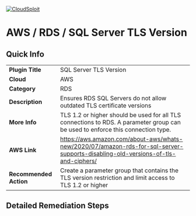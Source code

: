 [![CloudSploit](https://cloudsploit.com/img/logo-new-big-text-100.png "CloudSploit")](https://cloudsploit.com)

# AWS / RDS / SQL Server TLS Version

## Quick Info

| | |
|-|-|
| **Plugin Title** | SQL Server TLS Version |
| **Cloud** | AWS |
| **Category** | RDS |
| **Description** | Ensures RDS SQL Servers do not allow outdated TLS certificate versions |
| **More Info** | TLS 1.2 or higher should be used for all TLS connections to RDS. A parameter group can be used to enforce this connection type. |
| **AWS Link** | https://aws.amazon.com/about-aws/whats-new/2020/07/amazon-rds-for-sql-server-supports-disabling-old-versions-of-tls-and-ciphers/ |
| **Recommended Action** | Create a parameter group that contains the TLS version restriction and limit access to TLS 1.2 or higher |

## Detailed Remediation Steps





